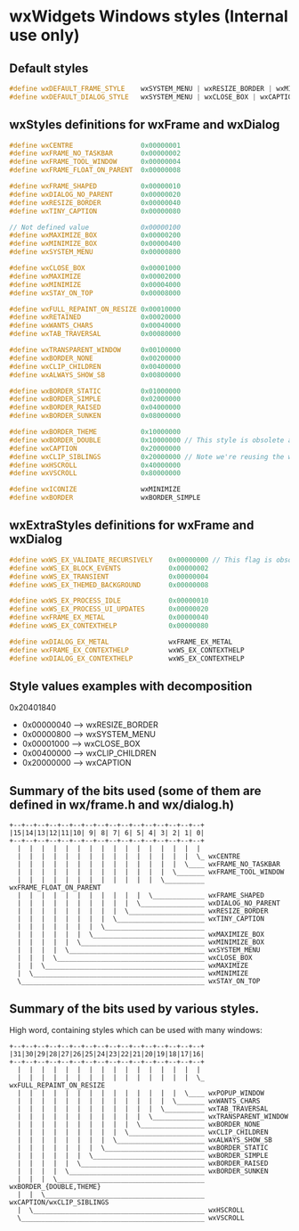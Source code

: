 # wxWidgets Windows styles (**Internal use only**)

## Default styles

```c++
#define wxDEFAULT_FRAME_STYLE    wxSYSTEM_MENU | wxRESIZE_BORDER | wxMINIMIZE_BOX | wxMAXIMIZE_BOX | wxCLOSE_BOX | wxCAPTION | wxCLIP_CHILDREN
#define wxDEFAULT_DIALOG_STYLE   wxSYSTEM_MENU | wxCLOSE_BOX | wxCAPTION
```

## wxStyles definitions for wxFrame and wxDialog

```c++
#define wxCENTRE                 0x00000001
#define wxFRAME_NO_TASKBAR       0x00000002
#define wxFRAME_TOOL_WINDOW      0x00000004
#define wxFRAME_FLOAT_ON_PARENT  0x00000008

#define wxFRAME_SHAPED           0x00000010
#define wxDIALOG_NO_PARENT       0x00000020
#define wxRESIZE_BORDER          0x00000040
#define wxTINY_CAPTION           0x00000080

// Not defined value             0x00000100
#define wxMAXIMIZE_BOX           0x00000200
#define wxMINIMIZE_BOX           0x00000400
#define wxSYSTEM_MENU            0x00000800

#define wxCLOSE_BOX              0x00001000
#define wxMAXIMIZE               0x00002000
#define wxMINIMIZE               0x00004000
#define wxSTAY_ON_TOP            0x00008000

#define wxFULL_REPAINT_ON_RESIZE 0x00010000
#define wxRETAINED               0x00020000
#define wxWANTS_CHARS            0x00040000
#define wxTAB_TRAVERSAL          0x00080000

#define wxTRANSPARENT_WINDOW     0x00100000
#define wxBORDER_NONE            0x00200000
#define wxCLIP_CHILDREN          0x00400000
#define wxALWAYS_SHOW_SB         0x00800000

#define wxBORDER_STATIC          0x01000000
#define wxBORDER_SIMPLE          0x02000000
#define wxBORDER_RAISED          0x04000000
#define wxBORDER_SUNKEN          0x08000000

#define wxBORDER_THEME           0x10000000
#define wxBORDER_DOUBLE          0x10000000 // This style is obsolete and should not be used.
#define wxCAPTION                0x20000000
#define wxCLIP_SIBLINGS          0x20000000 // Note we're reusing the wxCAPTION style because we won't need captions for subwindows/control
#define wxHSCROLL                0x40000000
#define wxVSCROLL                0x80000000

#define wxICONIZE                wxMINIMIZE
#define wxBORDER                 wxBORDER_SIMPLE
```

## wxExtraStyles definitions for wxFrame and wxDialog

```c++
#define wxWS_EX_VALIDATE_RECURSIVELY    0x00000000 // This flag is obsolete and should not be used.
#define wxWS_EX_BLOCK_EVENTS            0x00000002
#define wxWS_EX_TRANSIENT               0x00000004
#define wxWS_EX_THEMED_BACKGROUND       0x00000008

#define wxWS_EX_PROCESS_IDLE            0x00000010
#define wxWS_EX_PROCESS_UI_UPDATES      0x00000020
#define wxFRAME_EX_METAL                0x00000040
#define wxWS_EX_CONTEXTHELP             0x00000080

#define wxDIALOG_EX_METAL               wxFRAME_EX_METAL
#define wxFRAME_EX_CONTEXTHELP          wxWS_EX_CONTEXTHELP
#define wxDIALOG_EX_CONTEXTHELP         wxWS_EX_CONTEXTHELP
```

## Style values examples with decomposition

0x20401840

* 0x00000040 --> wxRESIZE_BORDER
* 0x00000800 --> wxSYSTEM_MENU
* 0x00001000 --> wxCLOSE_BOX
* 0x00400000 --> wxCLIP_CHILDREN
* 0x20000000 --> wxCAPTION

## Summary of the bits used (some of them are defined in wx/frame.h and wx/dialog.h)

    +--+--+--+--+--+--+--+--+--+--+--+--+--+--+--+--+
    |15|14|13|12|11|10| 9| 8| 7| 6| 5| 4| 3| 2| 1| 0|
    +--+--+--+--+--+--+--+--+--+--+--+--+--+--+--+--+
      |  |  |  |  |  |  |  |  |  |  |  |  |  |  |  |
      |  |  |  |  |  |  |  |  |  |  |  |  |  |  |  \_ wxCENTRE
      |  |  |  |  |  |  |  |  |  |  |  |  |  |  \____ wxFRAME_NO_TASKBAR
      |  |  |  |  |  |  |  |  |  |  |  |  |  \_______ wxFRAME_TOOL_WINDOW
      |  |  |  |  |  |  |  |  |  |  |  |  \__________ wxFRAME_FLOAT_ON_PARENT
      |  |  |  |  |  |  |  |  |  |  |  \_____________ wxFRAME_SHAPED
      |  |  |  |  |  |  |  |  |  |  \________________ wxDIALOG_NO_PARENT
      |  |  |  |  |  |  |  |  |  \___________________ wxRESIZE_BORDER
      |  |  |  |  |  |  |  |  \______________________ wxTINY_CAPTION
      |  |  |  |  |  |  |  \_________________________
      |  |  |  |  |  |  \____________________________ wxMAXIMIZE_BOX
      |  |  |  |  |  \_______________________________ wxMINIMIZE_BOX
      |  |  |  |  \__________________________________ wxSYSTEM_MENU
      |  |  |  \_____________________________________ wxCLOSE_BOX
      |  |  \________________________________________ wxMAXIMIZE
      |  \___________________________________________ wxMINIMIZE
      \______________________________________________ wxSTAY_ON_TOP


## Summary of the bits used by various styles.

High word, containing styles which can be used with many windows:

    +--+--+--+--+--+--+--+--+--+--+--+--+--+--+--+--+
    |31|30|29|28|27|26|25|24|23|22|21|20|19|18|17|16|
    +--+--+--+--+--+--+--+--+--+--+--+--+--+--+--+--+
      |  |  |  |  |  |  |  |  |  |  |  |  |  |  |  |
      |  |  |  |  |  |  |  |  |  |  |  |  |  |  |  \_ wxFULL_REPAINT_ON_RESIZE
      |  |  |  |  |  |  |  |  |  |  |  |  |  |  \____ wxPOPUP_WINDOW
      |  |  |  |  |  |  |  |  |  |  |  |  |  \_______ wxWANTS_CHARS
      |  |  |  |  |  |  |  |  |  |  |  |  \__________ wxTAB_TRAVERSAL
      |  |  |  |  |  |  |  |  |  |  |  \_____________ wxTRANSPARENT_WINDOW
      |  |  |  |  |  |  |  |  |  |  \________________ wxBORDER_NONE
      |  |  |  |  |  |  |  |  |  \___________________ wxCLIP_CHILDREN
      |  |  |  |  |  |  |  |  \______________________ wxALWAYS_SHOW_SB
      |  |  |  |  |  |  |  \_________________________ wxBORDER_STATIC
      |  |  |  |  |  |  \____________________________ wxBORDER_SIMPLE
      |  |  |  |  |  \_______________________________ wxBORDER_RAISED
      |  |  |  |  \__________________________________ wxBORDER_SUNKEN
      |  |  |  \_____________________________________ wxBORDER_{DOUBLE,THEME}
      |  |  \________________________________________ wxCAPTION/wxCLIP_SIBLINGS
      |  \___________________________________________ wxHSCROLL
      \______________________________________________ wxVSCROLL
